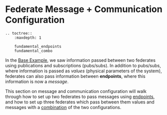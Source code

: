 # Federate Message + Communication Configuration



```eval_rst
.. toctree::
    :maxdepth: 1
    
    fundamental_endpoints
    fundamental_combo

```

In the [Base Example](./fundamental_default.md), we saw information passed between two federates using publications and subscriptions (pubs/subs). In addition to pubs/subs, where information is passed as *values* (physical parameters of the system), federates can also pass information between **endpoints**, where this information is now a *message*.

This section on message and communication configuration will walk through how to set up two federates to pass messages using [endpoints](./fundamental_endpoints.md), and how to set up three federates which pass between them values and messages with a [combination](./fundamental_combo.md) of the two configurations.






